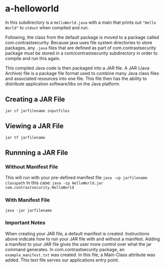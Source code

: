 # a-helloworld
In this subdirectory is a `HelloWorld.java` with a main 
that prints out `"Hello World"` to `stdout` when compiled and run.

Following, the class from the default package is moved to a package called 
com.contrastsecurity. Because java uses file system directories to store 
packages, any `.java` files that are defined as part of com.contrastsecurity
package must be stored in a com/contrastsecurity subdirectory in order to 
compile and run this again.

This compiled Java code is then packaged into a JAR file. A JAR (Java Archive) 
file is a package file format used to combine many Java class files 
and associated resources into one file. This file then has the ability to distribute
application software/libs on the Java platform.
## Creating a JAR File
`jar cf jarfilename inputfiles`
## Viewing a JAR File
`jar tf jarfilename`
## Runnning a JAR File
### Without Manifest File
This will run with your pre-defined manifest file
`java -cp jarfilename classpath`
In this case:
`java -cp HelloWorld.jar com.contrastsecurity.HelloWorld`
### With Manifest File
`java -jar jarfilename`

### Important Notes
When creating your JAR file, a default manifest is created. Instructions above indicate
how to run your JAR file with and without a manifest. Adding a manifest to your 
JAR file gives the user more control over what the jar command generates. 
In com.contrastsecurity package, an `example_manifest.txt` was created. 
In this file, a Main-Class attribute was added. This text file serves our 
applications entry point.
